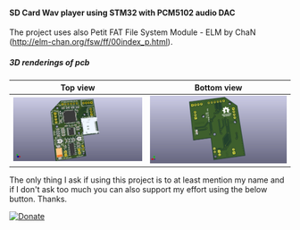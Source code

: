 #### SD Card Wav player using STM32 with PCM5102 audio DAC

The project uses also Petit FAT File System Module - ELM by ChaN (http://elm-chan.org/fsw/ff/00index_p.html).

##### 3D renderings of pcb

Top view | Bottom view
------------ | -------------
![Alt text](3d/renderings/sd_wav_pcm5100_top.png?raw=true "top view") | ![Alt text](3d/renderings/sd_wav_pcm5100_bottom.png?raw=true "bottom view")


The only thing I ask if using this project is to at least mention my name and if I don't ask too much you can also support my effort using the below button. Thanks.

[![Donate](https://img.shields.io/badge/Donate-PayPal-green.svg)](https://www.paypal.com/cgi-bin/webscr?cmd=_s-xclick&hosted_button_id=3ELNC7T6XRJ74&source=url)